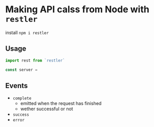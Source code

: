 
# Making API calss from Node with `restler`

install
`npm i restler`

## Usage

```js
import rest from `restler`

const server = 


```

## Events

- `complete`
    - emitted when the request has finished
    - wether successful or not
- `success`
- `error`
